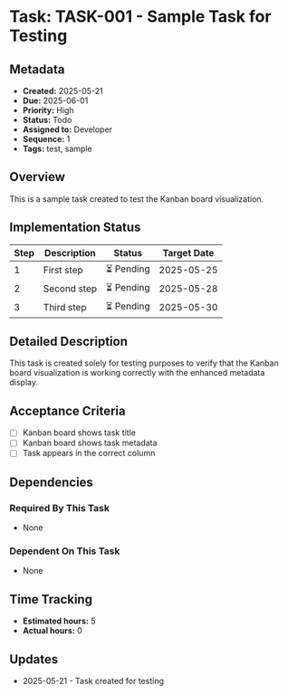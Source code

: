 # Task: TASK-001 - Sample Task for Testing

## Metadata
- **Created:** 2025-05-21
- **Due:** 2025-06-01
- **Priority:** High
- **Status:** Todo
- **Assigned to:** Developer
- **Sequence:** 1
- **Tags:** test, sample

## Overview
This is a sample task created to test the Kanban board visualization.

## Implementation Status

| Step | Description | Status | Target Date |
|------|-------------|--------|-------------|
| 1 | First step | ⏳ Pending | 2025-05-25 |
| 2 | Second step | ⏳ Pending | 2025-05-28 |
| 3 | Third step | ⏳ Pending | 2025-05-30 |

## Detailed Description
This task is created solely for testing purposes to verify that the Kanban board visualization is working correctly with the enhanced metadata display.

## Acceptance Criteria
- [ ] Kanban board shows task title
- [ ] Kanban board shows task metadata
- [ ] Task appears in the correct column

## Dependencies
### Required By This Task
- None

### Dependent On This Task
- None

## Time Tracking
- **Estimated hours:** 5
- **Actual hours:** 0

## Updates
- 2025-05-21 - Task created for testing
